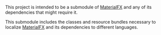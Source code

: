 This project is intended to be a submodule of [MaterialFX](https://github.com/palexdev/MaterialFX) and
any of its dependencies that might require it.

This submodule includes the classes and resource bundles necessary to localize [MaterialFX](https://github.com/palexdev/MaterialFX)
and its dependencies to different languages.